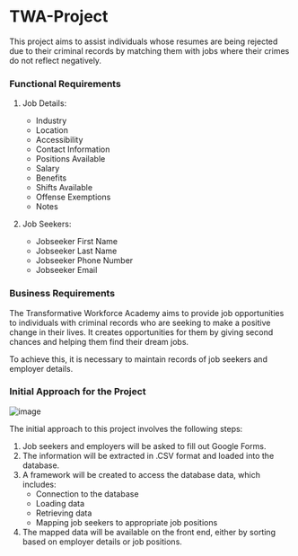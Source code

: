 # TWA-Project

This project aims to assist individuals whose resumes are being rejected due to their criminal records by matching them with jobs where their crimes do not reflect negatively.


### Functional Requirements

1. Job Details:
   - Industry
   - Location
   - Accessibility
   - Contact Information
   - Positions Available
   - Salary
   - Benefits
   - Shifts Available
   - Offense Exemptions
   - Notes

2. Job Seekers:
   - Jobseeker First Name
   - Jobseeker Last Name
   - Jobseeker Phone Number
   - Jobseeker Email

### Business Requirements

The Transformative Workforce Academy aims to provide job opportunities to individuals with criminal records who are seeking to make a positive change in their lives. It creates opportunities for them by giving second chances and helping them find their dream jobs.

To achieve this, it is necessary to maintain records of job seekers and employer details.

### Initial Approach for the Project

![image](https://github.com/NavyaNelluri/Project-TWA/assets/123142678/bbf27237-df59-4606-81bd-5c7d836caf96)

The initial approach to this project involves the following steps:

1. Job seekers and employers will be asked to fill out Google Forms.
2. The information will be extracted in .CSV format and loaded into the database.
3. A framework will be created to access the database data, which includes:
   - Connection to the database
   - Loading data
   - Retrieving data
   - Mapping job seekers to appropriate job positions
4. The mapped data will be available on the front end, either by sorting based on employer details or job positions.
